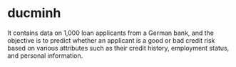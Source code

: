 # ducminh
It contains data on 1,000 loan applicants from a German bank, and the objective is to predict whether an applicant is a good or bad credit risk based on various attributes such as their credit history, employment status, and personal information.
